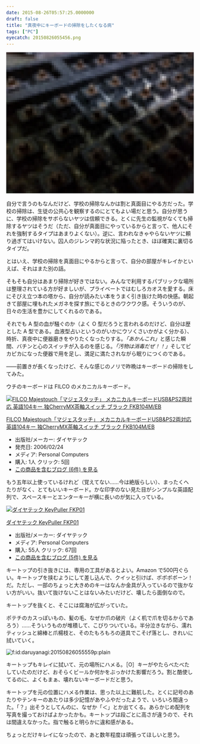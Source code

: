 ```yaml
---
date: 2015-08-26T05:57:25.0000000
draft: false
title: "真夜中にキーボードの掃除をしたくなる病"
tags: ["PC"]
eyecatch: 20150826055456.png
---
```

<p><span itemscope itemtype="http://schema.org/Photograph"><img src="20150826055456.png" alt="f:id:daruyanagi:20150826055456p:plain" title="f:id:daruyanagi:20150826055456p:plain" class="hatena-fotolife" itemprop="image"></span></p><p>自分で言うのもなんだけど、学校の掃除なんかは割と真面目にやる方だった。学校の掃除は、生徒の公共心を観察するのにとてもよい場だと思う。自分が思うに、学校の掃除をサボらないヤツは信頼できる。とくに先生の監視がなくても掃除するヤツはそうだ（ただ、自分が真面目にやっているからと言って、他人にそれを強制するタイプはあまりよくない）。逆に、言われなきゃやらないヤツに頼り過ぎてはいけない。囚人のジレンマ的な状況に陥ったとき、ほぼ確実に裏切るタイプだ。</p><p>とはいえ、学校の掃除を真面目にやるからと言って、自分の部屋がキレイかといえば、それはまた別の話。</p><p>そもそも自分はあまり掃除が好きではない。みんなで利用するパブリックな場所は整理されている方が好ましいが、プライベートではむしろカオスを愛する。床にそびえ立つ本の塔から、自分が読みたい本をうまく引き抜けた時の快感。朝起きて部屋に埋もれたメガネを探す旅にでるときのワクワク感。そういうのが、日々の生活を豊かにしてくれるのである。</p><p>それでも A 型の血が騒ぐのか（よく O 型だろうと言われるのだけど、自分は歴とした A 型である。血液型占いというのがいかにウソくさいかがよく分かる）、時折、真夜中に便器磨きをやりたくなったりする。<i>「あかんこれ」</i>と感じた瞬間、バチンと心のスイッチが入るのを感じる。<i>「汚物は消毒だぜ！！」</i>そしてピカピカになった便器で用を足し、満足に満たされながら眠りにつくのである。</p><p>――前置きが長くなったけど、そんな感じのノリで昨晩はキーボードの掃除をしてみた。</p><p>ウチのキーボードは FILCO のメカニカルキーボード。</p><p><div class="hatena-asin-detail"><a href="http://www.amazon.co.jp/exec/obidos/ASIN/B000EOTA12/bestylesnet-22/"><img src="http://ecx.images-amazon.com/images/I/41TKJ85HGZL._SL160_.jpg" class="hatena-asin-detail-image" alt="FILCO Majestouch「マジェスタッチ」 メカニカルキーボードUSB&PS2両対応 英語104キー 独CherryMX茶軸スイッチ ブラック FKB104M/EB" title="FILCO Majestouch「マジェスタッチ」 メカニカルキーボードUSB&PS2両対応 英語104キー 独CherryMX茶軸スイッチ ブラック FKB104M/EB"></a><div class="hatena-asin-detail-info"><p class="hatena-asin-detail-title"><a href="http://www.amazon.co.jp/exec/obidos/ASIN/B000EOTA12/bestylesnet-22/">FILCO Majestouch「マジェスタッチ」 メカニカルキーボードUSB&PS2両対応 英語104キー 独CherryMX茶軸スイッチ ブラック FKB104M/EB</a></p><ul><li><span class="hatena-asin-detail-label">出版社/メーカー:</span> ダイヤテック</li><li><span class="hatena-asin-detail-label">発売日:</span> 2006/02/24</li><li><span class="hatena-asin-detail-label">メディア:</span> Personal Computers</li><li><span class="hatena-asin-detail-label">購入</span>: 1人 <span class="hatena-asin-detail-label">クリック</span>: 5回</li><li><a href="http://d.hatena.ne.jp/asin/B000EOTA12/bestylesnet-22" target="_blank">この商品を含むブログ (6件) を見る</a></li></ul></div><div class="hatena-asin-detail-foot"></div></div></p><p>もう五年以上使っているけれど（覚えてない……今は絶版らしい）、まったくへたりがなく、とてもいいキーボード。かな印字のない見た目がシンプルな英語配列で、スペースキーとエンターキーが横に長いのが気に入っている。</p><p><div class="hatena-asin-detail"><a href="http://www.amazon.co.jp/exec/obidos/ASIN/B0047MQJ4I/bestylesnet-22/"><img src="http://ecx.images-amazon.com/images/I/31lO8N00o2L._SL160_.jpg" class="hatena-asin-detail-image" alt="ダイヤテック KeyPuller FKP01" title="ダイヤテック KeyPuller FKP01"></a><div class="hatena-asin-detail-info"><p class="hatena-asin-detail-title"><a href="http://www.amazon.co.jp/exec/obidos/ASIN/B0047MQJ4I/bestylesnet-22/">ダイヤテック KeyPuller FKP01</a></p><ul><li><span class="hatena-asin-detail-label">出版社/メーカー:</span> ダイヤテック</li><li><span class="hatena-asin-detail-label">メディア:</span> Personal Computers</li><li><span class="hatena-asin-detail-label">購入</span>: 55人 <span class="hatena-asin-detail-label">クリック</span>: 67回</li><li><a href="http://d.hatena.ne.jp/asin/B0047MQJ4I/bestylesnet-22" target="_blank">この商品を含むブログ (5件) を見る</a></li></ul></div><div class="hatena-asin-detail-foot"></div></div></p><p>キートップの引き抜きには、専用の工具があるとよい。Amazon で500円ぐらい。キートップを挟むようにして差し込んで、クイッと引けば、ポポポポーン！　だ。ただし、一部のちょっと大きめのキーはなんか金具が入っているので抜かない方がいい。抜いて抜けないことはないみたいだけど、壊したら面倒なので。</p><p>キートップを抜くと、そこには腐海が広がっていた。</p><p>ポテチのカスっぽいもの、髪の毛、なぜか爪の破片（よく机で爪を切るからであろう）……そういうものが堆積して、こびりついている。半分泣きながら、濡れティッシュと綿棒と爪楊枝と、そのたもろもろの道具でこそげ落とし、きれいに拭いていく。</p><p><span itemscope itemtype="http://schema.org/Photograph"><img src="20150826055559.png" alt="f:id:daruyanagi:20150826055559p:plain" title="f:id:daruyanagi:20150826055559p:plain" class="hatena-fotolife" itemprop="image"></span></p><p>キートップもキレイに拭いて、元の場所にハメる。［O］キーがやたらべたべたしていたのだけど、おそらくビールか何かをぶっかけた影響だろう。割と酷使してるのに、よくもまぁ、壊れないキーボードだと思う。</p><p>キートップを元の位置にハメる作業は、思った以上に難航した。とくに記号のあたりやテンキーのあたりは多少記憶があやふやだったようで、いろいろ間違った。「？」出そうとしてんのに、なぜか「＜」とか出てくる。あらかじめ配列を写真を撮っておけばよかったかも。キートップは段ごとに高さが違うので、それは間違えなかった。指で触ると明らかに違和感がある。</p><p>ちょっとだけキレイになったので、あと数年程度は頑張ってほしいと思う。</p>

